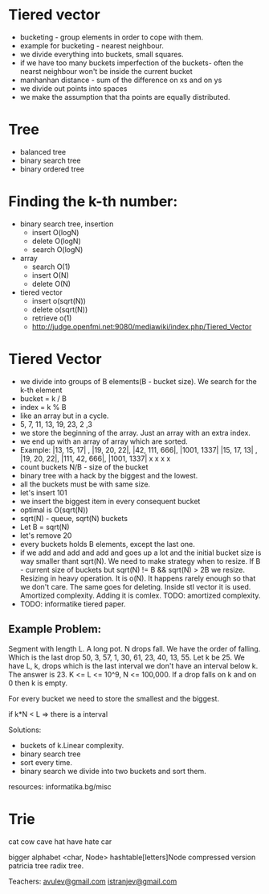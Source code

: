 Tiered vector
===
* bucketing - group elements in order to cope with them.
* example for bucketing - nearest neighbour.
* we divide everything into buckets, small squares.
* if we have too many buckets imperfection of the buckets- often the nearst
  neighbour won't be inside the current bucket
* manhanhan distance - sum of the difference on xs and on ys
* we divide out points into spaces
* we make the assumption that tha points are equally distributed.

Tree
====
* balanced tree
* binary search tree
* binary ordered tree


Finding the k-th number:
====
* binary search tree, insertion
  - insert O(logN)
  - delete O(logN)
  - search O(logN)
* array
  - search O(1)
  - insert O(N)
  - delete O(N)
* tiered vector
  - insert o(sqrt(N))
  - delete o(sqrt(N))
  - retrieve o(1)
  - http://judge.openfmi.net:9080/mediawiki/index.php/Tiered_Vector

Tiered Vector
===
  - we divide into groups of B elements(B - bucket size). We search for the k-th
    element
  - bucket = k / B
  - index = k % B
  - like an array but in a cycle.
  - 5, 7, 11, 13, 19, 23, 2 ,3
  - we store the beginning of the array. Just an array with an extra index.
  - we end up with an array of array which are sorted.
  - Example:
      |13, 15, 17| , |19, 20, 22|,  |42, 111, 666|, |1001, 1337|
      |15, 17, 13| , |19, 20, 22|,  |111, 42, 666|, |1001, 1337|
                x      x                   x                  x
  - count buckets N/B - size of the bucket
  - binary tree with a hack by the biggest and the lowest.
  - all the buckets must be with same size.
  - let's insert 101
  - we insert the biggest item in every consequent bucket
  - optimal is O(sqrt(N))
  - sqrt(N) - queue, sqrt(N) buckets
  - Let B = sqrt(N)
  - let's remove 20
  - every buckets holds B elements, except the last one.
  - if we add and add and add and goes up a lot and the initial bucket size is way
    smaller thant sqrt(N). We need to make strategy when to resize. If B - current
    size of buckets but sqrt(N) != B && sqrt(N) > 2B we resize. Resizing in heavy
    operation. It is o(N). It happens rarely enough so that we don't care. The same
    goes for deleting. Inside stl vector it is used. Amortized complexity. Adding it
    is comlex. TODO: amortized complexity.
  - TODO: informatike tiered paper.

Example Problem:
---
Segment with length L. A long pot. N drops fall. We have the order of falling.
Which is the last drop 50, 3, 57, 1, 30, 61, 23, 40, 13, 55. Let k be 25. We
have L, k, drops which is the last interval we don't have an interval below k.
The answer is 23. K <= L <= 10^9, N <= 100,000. If a drop falls on k and on 0
then k is empty.

For every bucket we need to store the smallest and the biggest.

if k*N < L => there is a interval

Solutions:
  - buckets of k.Linear complexity.
  - binary search tree
  - sort every time.
  - binary search we divide into two buckets and sort them.


resources: informatika.bg/misc

Trie
=====
cat
cow
cave
hat
have
hate
car

bigger alphabet
<char, Node>
hashtable[letters]Node
compressed version
patricia tree
radix tree.

Teachers:
avulev@gmail.com
istranjev@gmail.com
